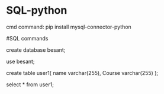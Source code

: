 # SQL-python

cmd command:
  pip install mysql-connector-python
 
#SQL commands

create database besant;

use besant;

create table user1(
name varchar(255),
Course varchar(255)
);

select * from user1;
